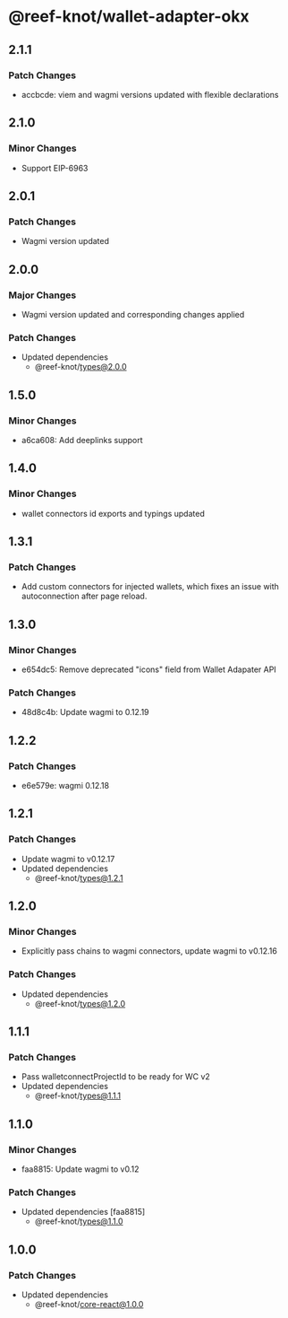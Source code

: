 # @reef-knot/wallet-adapter-okx

## 2.1.1

### Patch Changes

- accbcde: viem and wagmi versions updated with flexible declarations

## 2.1.0

### Minor Changes

- Support EIP-6963

## 2.0.1

### Patch Changes

- Wagmi version updated

## 2.0.0

### Major Changes

- Wagmi version updated and corresponding changes applied

### Patch Changes

- Updated dependencies
  - @reef-knot/types@2.0.0

## 1.5.0

### Minor Changes

- a6ca608: Add deeplinks support

## 1.4.0

### Minor Changes

- wallet connectors id exports and typings updated

## 1.3.1

### Patch Changes

- Add custom connectors for injected wallets, which fixes an issue with autoconnection after page reload.

## 1.3.0

### Minor Changes

- e654dc5: Remove deprecated "icons" field from Wallet Adapater API

### Patch Changes

- 48d8c4b: Update wagmi to 0.12.19

## 1.2.2

### Patch Changes

- e6e579e: wagmi 0.12.18

## 1.2.1

### Patch Changes

- Update wagmi to v0.12.17
- Updated dependencies
  - @reef-knot/types@1.2.1

## 1.2.0

### Minor Changes

- Explicitly pass chains to wagmi connectors, update wagmi to v0.12.16

### Patch Changes

- Updated dependencies
  - @reef-knot/types@1.2.0

## 1.1.1

### Patch Changes

- Pass walletconnectProjectId to be ready for WC v2
- Updated dependencies
  - @reef-knot/types@1.1.1

## 1.1.0

### Minor Changes

- faa8815: Update wagmi to v0.12

### Patch Changes

- Updated dependencies [faa8815]
  - @reef-knot/types@1.1.0

## 1.0.0

### Patch Changes

- Updated dependencies
  - @reef-knot/core-react@1.0.0
